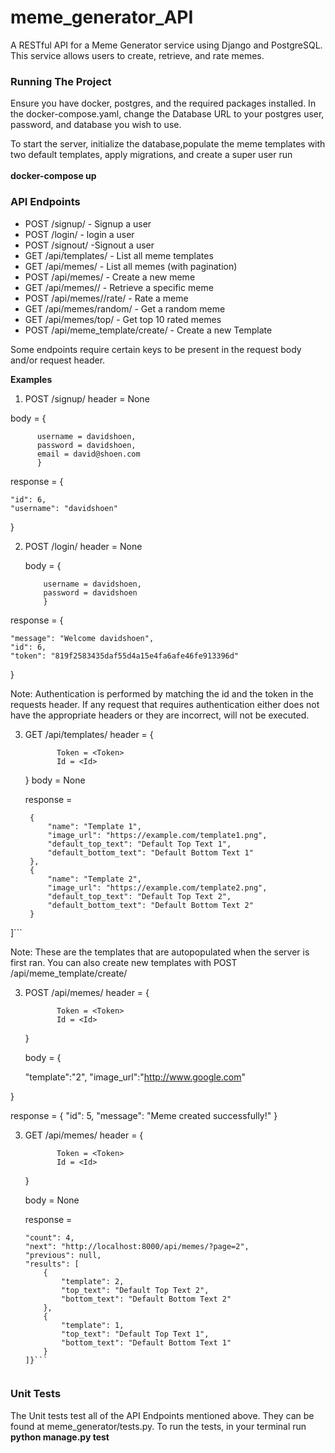 # meme_generator_API
A RESTful API for a Meme Generator service using Django and PostgreSQL. This service allows users to create, retrieve, and rate memes.

<h3>Running The Project</h3>
Ensure you have docker, postgres, and the required packages installed. In the docker-compose.yaml, change the Database URL to your postgres user, password, and database you wish to use.

To start the server, initialize the database,populate the meme templates with two default templates, apply migrations, and create a super user run 
<br>
<br>
__docker-compose up__

<h3>API Endpoints</h3>

   - POST /signup/ - Signup a user
   - POST /login/ - login a user
   - POST /signout/ -Signout a user
   - GET /api/templates/ - List all meme templates 
   - GET /api/memes/ - List all memes (with pagination) 
   - POST /api/memes/ - Create a new meme 
   - GET /api/memes/<id>/ - Retrieve a specific meme 
   - POST /api/memes/<id>/rate/ - Rate a meme  
   - GET /api/memes/random/ - Get a random meme 
   - GET /api/memes/top/ - Get top 10 rated memes
   - POST /api/meme_template/create/ - Create a new Template 

  Some endpoints require certain keys to be present in the request body and/or request header. 

  **Examples**

  1) POST /signup/
  header = None
  
  body = {
  
          username = davidshoen,
          password = davidshoen,
          email = david@shoen.com
          }

  response = {
  
    "id": 6,
    "username": "davidshoen"
   }

2) POST /login/
   header = None
   
   body = {
   
           username = davidshoen,
           password = davidshoen
           }

  response = {
  
    "message": "Welcome davidshoen",
    "id": 6,
    "token": "819f2583435daf55d4a15e4fa6afe46fe913396d"
}

  Note: Authentication is performed by matching the id and the token in the requests header. If any request that requires authentication either does not have the appropriate headers or they are incorrect, will not be executed.

3) GET /api/templates/
     header = {

              Token = <Token>
              Id = <Id>
     }
   body = None

   response =

   ```[
    {
        "name": "Template 1",
        "image_url": "https://example.com/template1.png",
        "default_top_text": "Default Top Text 1",
        "default_bottom_text": "Default Bottom Text 1"
    },
    {
        "name": "Template 2",
        "image_url": "https://example.com/template2.png",
        "default_top_text": "Default Top Text 2",
        "default_bottom_text": "Default Bottom Text 2"
    }
]```

Note: These are the templates that are autopopulated when the server is first ran. You can also create new templates with POST /api/meme_template/create/

3) POST /api/memes/
   header = {

              Token = <Token>
              Id = <Id>
     }

   body = {

    "template":"2",
    "image_url":"http://www.google.com"

}

  response = {
    "id": 5,
    "message": "Meme created successfully!"
}

3) GET /api/memes/
     header = {

              Token = <Token>
              Id = <Id>
     }
     
     body = None

     response =

    ```{
    "count": 4,
    "next": "http://localhost:8000/api/memes/?page=2",
    "previous": null,
    "results": [
        {
            "template": 2,
            "top_text": "Default Top Text 2",
            "bottom_text": "Default Bottom Text 2"
        },
        {
            "template": 1,
            "top_text": "Default Top Text 1",
            "bottom_text": "Default Bottom Text 1"
        }
    ]}```


<h3>Unit Tests</h3>
The Unit tests test all of the API Endpoints mentioned above. They can be found at meme_generator/tests.py. To run the tests, in your terminal run
<strong>python manage.py test</strong>



     
     
  

